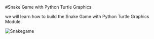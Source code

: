 #Snake Game with Python Turtle Graphics

we will learn how to build the Snake Game with Python Turtle Graphics Module.

![Snakegame](https://user-images.githubusercontent.com/89359847/193885974-346a6a75-39bf-48bf-8288-c9d264656a55.png)
